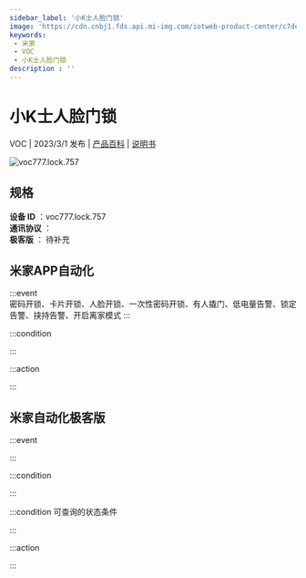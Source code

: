 ```yaml
---
sidebar_label: '小K士人脸门锁'
image: 'https://cdn.cnbj1.fds.api.mi-img.com/iotweb-product-center/c7dee10b8f6e480394a61a5812798fdd_1668238473410.png?GalaxyAccessKeyId=AKVGLQWBOVIRQ3XLEW&Expires=9223372036854775807&Signature=Ecfj3PnL/KjCbgZQXdpMoij9SA0='
keywords: 
 - 米家
 - VOC
 - 小K士人脸门锁
description : ''
---
```

# 小K士人脸门锁

VOC | 2023/3/1 发布 | [产品百科](https://home.mi.com/webapp/content/baike/product/index.html?model=voc777.lock.757/) | [说明书](https://home.mi.com/views/introduction.html?model=voc777.lock.757&region=cn)

![voc777.lock.757](https://cdn.cnbj1.fds.api.mi-img.com/iotweb-product-center/c7dee10b8f6e480394a61a5812798fdd_1668238473410.png?GalaxyAccessKeyId=AKVGLQWBOVIRQ3XLEW&Expires=9223372036854775807&Signature=Ecfj3PnL/KjCbgZQXdpMoij9SA0=)

## 规格  
> 
**设备 ID** ：voc777.lock.757  
**通讯协议** ：  
**极客版**  ： 待补充 


## 米家APP自动化  

:::event  
密码开锁、卡片开锁、人脸开锁、一次性密码开锁、有人撬门、低电量告警、锁定告警、挟持告警、开启离家模式
:::

:::condition  

:::

:::action   

:::

## 米家自动化极客版  

:::event  

:::

:::condition  

:::

:::condition 可查询的状态条件  

:::

:::action  

:::

        
